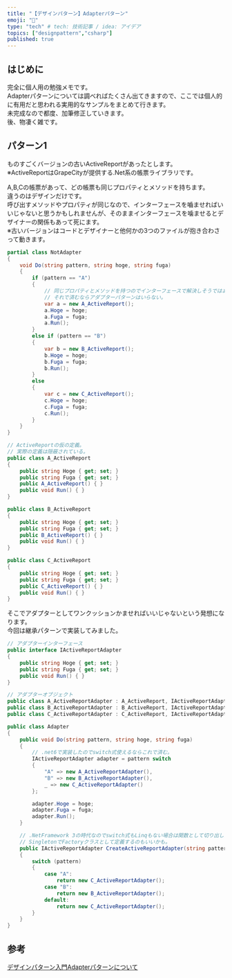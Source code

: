 ```yaml
---
title: "【デザインパターン】Adapterパターン"
emoji: "🍣"
type: "tech" # tech: 技術記事 / idea: アイデア
topics: ["designpattern","csharp"]
published: true
---
```


## はじめに

完全に個人用の勉強メモです。  
Adapterパターンについては調べればたくさん出てきますので、ここでは個人的に有用だと思われる実用的なサンプルをまとめて行きます。  
未完成なので都度、加筆修正していきます。  
後、物凄く雑です。  

<!-- --- -->

## パターン1

ものすごくバージョンの古いActiveReportがあったとします。  
※ActiveReportはGrapeCityが提供する.Net系の帳票ライブラリです。  

A,B,Cの帳票があって、どの帳票も同じプロパティとメソッドを持ちます。  
違うのはデザインだけです。  
呼び出すメソッドやプロパティが同じなので、インターフェースを嚙ませればいいじゃないと思うかもしれませんが、そのままインターフェースを噛ませるとデザイナーの関係もあって死にます。  
※古いバージョンはコードとデザイナーと他何かの3つのファイルが抱き合わさって動きます。  

``` cs : 元のコード
partial class NotAdapter
{
    void Do(string pattern, string hoge, string fuga)
    {
        if (pattern == "A")
        {
            // 同じプロパティとメソッドを持つのでインターフェースで解決しそうではある。
            // それで済むならアダプターパターンはいらない。
            var a = new A_ActiveReport();
            a.Hoge = hoge;
            a.Fuga = fuga;
            a.Run();
        }
        else if (pattern == "B")
        {
            var b = new B_ActiveReport();
            b.Hoge = hoge;
            b.Fuga = fuga;
            b.Run();
        }
        else
        {
            var c = new C_ActiveReport();
            c.Hoge = hoge;
            c.Fuga = fuga;
            c.Run();
        }
    }
}

// ActiveReportの仮の定義。  
// 実際の定義は隠蔽されている。  
public class A_ActiveReport
{
    public string Hoge { get; set; }
    public string Fuga { get; set; }
    public A_ActiveReport() { }
    public void Run() { }
}

public class B_ActiveReport
{
    public string Hoge { get; set; }
    public string Fuga { get; set; }
    public B_ActiveReport() { }
    public void Run() { }
}

public class C_ActiveReport
{
    public string Hoge { get; set; }
    public string Fuga { get; set; }
    public C_ActiveReport() { }
    public void Run() { }
}
```

そこでアダプターとしてワンクッションかませればいいじゃないという発想になります。  
今回は継承パターンで実装してみました。  

``` cs : 修正コード
// アダプターインターフェース
public interface IActiveReportAdapter
{
    public string Hoge { get; set; }
    public string Fuga { get; set; }
    public void Run() { }
}

// アダプターオブジェクト
public class A_ActiveReportAdapter : A_ActiveReport, IActiveReportAdapter { }
public class B_ActiveReportAdapter : B_ActiveReport, IActiveReportAdapter { }
public class C_ActiveReportAdapter : C_ActiveReport, IActiveReportAdapter { }

public class Adapter
{
    public void Do(string pattern, string hoge, string fuga)
    {
        // .net6で実装したのでswitch式使えるならこれで済む。  
        IActiveReportAdapter adapter = pattern switch
        {
            "A" => new A_ActiveReportAdapter(),
            "B" => new B_ActiveReportAdapter(),
            _ => new C_ActiveReportAdapter()
        };

        adapter.Hoge = hoge;
        adapter.Fuga = fuga;
        adapter.Run();
    }

    // .NetFramework 3の時代なのでswitch式もLinqもない場合は関数として切り出した方がよいだろう
    // SingletonでFactoryクラスとして定義するのもいいかも。
    public IActiveReportAdapter CreateActiveReportAdapter(string pattern)
    {
        switch (pattern)
        {
            case "A":
                return new C_ActiveReportAdapter();
            case "B":
                return new B_ActiveReportAdapter();
            default:
                return new C_ActiveReportAdapter();
        }
    }
}
```

<!-- --- -->

## 参考

[デザインパターン入門Adapterパターンについて](https://zenn.dev/komorimisaki422/articles/6ea4594bb875d2)  
